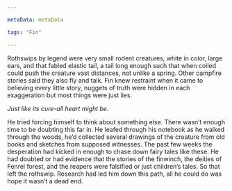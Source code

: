 ```yaml
---

metaData: metaData

tags: "Fin"

---
```


Rothswips by legend were very small rodent creatures, white in color, large ears, and that fabled elastic tail, a tail long enough such that when coiled could push the creature vast distances, not unlike a spring. Other campfire stories said they also fly and talk. Fin knew restraint when it came to believing every little story, nuggets of truth were hidden in each exaggeration but most things were just lies. 

*Just like its cure-all heart might be.*

He tried forcing himself to think about something else. There wasn’t enough time to be doubting this far in. He leafed through his notebook as he walked through the woods, he’d collected several drawings of the creature from old books and sketches from supposed witnesses. The past few weeks the desperation had kicked in enough to chase down fairy tales like these. He had doubted or had evidence that the stories of the finwinch, the deities of Fenrel forest, and the reapers were falsified or just children’s tales. So that left the rothswip. Research had led him down this path, all he could do was hope it wasn’t a dead end.